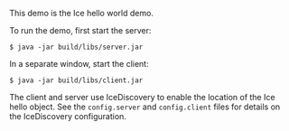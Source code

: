 This demo is the Ice hello world demo.

To run the demo, first start the server:

    $ java -jar build/libs/server.jar

In a separate window, start the client:

    $ java -jar build/libs/client.jar

The client and server use IceDiscovery to enable the location of the
Ice hello object. See the `config.server` and `config.client` files for
details on the IceDiscovery configuration.
